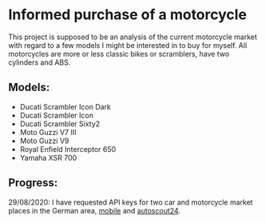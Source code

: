 # Informed purchase of a motorcycle
This project is supposed to be an analysis of the current motorcycle market with regard to a few models I might be interested in to buy for myself. All motorcycles are more or less classic bikes or scramblers, have two cylinders and ABS.

## Models:
- Ducati Scrambler Icon Dark
- Ducati Scrambler Icon
- Ducati Scrambler Sixty2
- Moto Guzzi V7 III
- Moto Guzzi V9
- Royal Enfield Interceptor 650
- Yamaha XSR 700

## Progress:
29/08/2020: I have requested API keys for two car and motorcycle market places in the German area, [mobile](https://www.mobile.de/) and [autoscout24](https://www.autoscout24.de/). 
